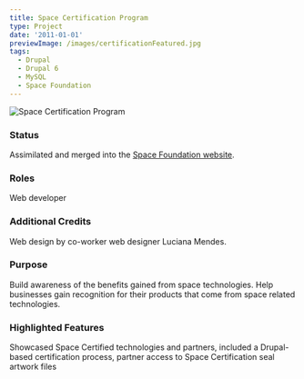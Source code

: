 ```yaml
---
title: Space Certification Program
type: Project
date: '2011-01-01'
previewImage: /images/certificationFeatured.jpg
tags:
  - Drupal
  - Drupal 6
  - MySQL
  - Space Foundation
---
```

![Space Certification Program](/images/certificationwebsite.jpg)

### Status

Assimilated and merged into the [Space Foundation website](http://www.spacefoundation.org).

### Roles

Web developer

### Additional Credits

Web design by co-worker web designer Luciana Mendes.

### Purpose

Build awareness of the benefits gained from space technologies. Help businesses gain recognition for their products that come from space related technologies.

### Highlighted Features

Showcased Space Certified technologies and partners, included a Drupal-based certification process, partner access to Space Certification seal artwork files
